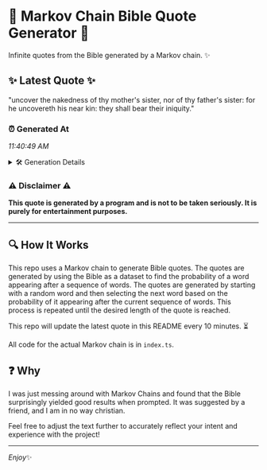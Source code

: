 # 📖 Markov Chain Bible Quote Generator 📖

Infinite quotes from the Bible generated by a Markov chain. ✨

## ✨ Latest Quote ✨
"uncover the nakedness of thy mother's sister, nor of thy father's sister: for he uncovereth his near kin: they shall bear their iniquity."

### ⏰ Generated At
*11:40:49 AM*

<details>
    <summary>🛠️ Generation Details</summary>
    <p>
        <strong>🌱 Seed:</strong> uncover<br>
        <strong>🔄 Iterations:</strong> 22<br>
        <strong>📜 Context History:</strong><br>[ uncover ]: the<br>[ uncover, the ]: nakedness<br>[ uncover, the, nakedness ]: of<br>[ uncover, the, nakedness, of ]: thy<br>[ uncover, the, nakedness, of, thy ]: mother's<br>[ uncover, the, nakedness, of, thy, mother's ]: sister,<br>[ the, nakedness, of, thy, mother's, sister, ]: nor<br>[ nakedness, of, thy, mother's, sister,, nor ]: of<br>[ of, thy, mother's, sister,, nor, of ]: thy<br>[ thy, mother's, sister,, nor, of, thy ]: father's<br>[ mother's, sister,, nor, of, thy, father's ]: sister:<br>[ sister,, nor, of, thy, father's, sister: ]: for<br>[ nor, of, thy, father's, sister:, for ]: he<br>[ of, thy, father's, sister:, for, he ]: uncovereth<br>[ thy, father's, sister:, for, he, uncovereth ]: his<br>[ father's, sister:, for, he, uncovereth, his ]: near<br>[ sister:, for, he, uncovereth, his, near ]: kin:<br>[ for, he, uncovereth, his, near, kin: ]: they<br>[ he, uncovereth, his, near, kin:, they ]: shall<br>[ uncovereth, his, near, kin:, they, shall ]: bear<br>[ his, near, kin:, they, shall, bear ]: their<br>[ near, kin:, they, shall, bear, their ]: iniquity.<br>
    </p>
</details>

### ⚠️ Disclaimer ⚠️
**This quote is generated by a program and is not to be taken seriously. It is purely for entertainment purposes.**

---

## 🔍 How It Works

This repo uses a Markov chain to generate Bible quotes. The quotes are generated by using the Bible as a dataset to find the probability of a word appearing after a sequence of words. The quotes are generated by starting with a random word and then selecting the next word based on the probability of it appearing after the current sequence of words. This process is repeated until the desired length of the quote is reached.

This repo will update the latest quote in this README every 10 minutes. ⏳

All code for the actual Markov chain is in `index.ts`.

## ❓ Why

I was just messing around with Markov Chains and found that the Bible surprisingly yielded good results when prompted. 
It was suggested by a friend, and I am in no way christian.

Feel free to adjust the text further to accurately reflect your intent and experience with the project!

---

*Enjoy*✨
